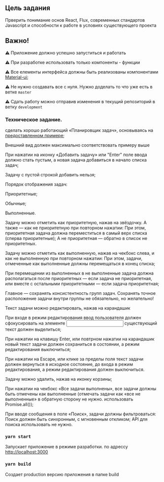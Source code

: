 ## Цель задания
Прверить понимание основ React, Flux, современных стандартов Javascript и способности к работе в условиях существующего проекта

## Важно!
⚠️ Приложение должно успешно запуститься и работать

⚠️ При разработке использовать только компоненты - функции

⚠️ Все елементы интерфейса должны быть реализованы компонентами [Material-ui](https://material-ui.com/);

⚠️ Не нужно создавать все с нуля. Нужно доделать то что уже есть в ветке `master`

⚠️ Сдать работу можно отправив изменения в текущий репозиторий в ветку `development`

### Техническое задание.

сделать хорошо работающий «Планировщик задач», основываясь на [предоставленном примере](https://desolate-headland-08029.herokuapp.com);

Внешний вид должен максимально соответствовать примеру выше

При нажатии на иконку «Добавить задачу» или "Enter" поле ввода должно стать пустым, а новая задача добавиться в начало списка задач;

Задачу с пустой строкой добавить нельзя;

Порядок отображения задач:
  
  Приоритетные;
  
  Обычные;
  
  Выполненные.

Задачу можно отметить как приоритетную, нажав на звёздочку. А также — как не приоритетную при повторном нажатии:
При этом, приоритетная задача должна переместиться в самый верх списка (сперва приоритетные);
А не приоритетная — обратно в список не приоритетных.

Задачу можно отметить как выполненную, нажав на чекбокс слева, и как не выполненную при повторном нажатии:
При этом, задачи, отмеченные как выполненные должны перемещаться в конец списка;

При перемещении из выполненных в не выполненные задача должна располагаться после приоритетных — если задача не приоритетная, или вместе с остальными приоритетными — если задача приоритетная;

Главное — сохранять консистентность групп задач. Сохранять точное расположение задачи внутри группы не обязательно, но желательно!

Текст задачи можно редактировать, нажав на карандашик

При входе в режим редактирования ввод пользователя должен сфокусировать на элементе <input /> существующий текст должен выделиться;

При нажатии на клавишу Enter, или повтрном нажатии на карандашик новый текст задачи должен сохраниться в состоянии, а режим редактирования выключиться;

При нажатии на Escape, или клике за пределы поля текст задачи должен вернуться в исходное состояние, до входа в режим редактирования, а режим редактирования должен выключиться.

Задачу можно удалить, нажав на иконку корзины;

При нажатии на чекбокс «Все задачи выполнены», все задачи должны быть отмечены как выполненные (отмечать задачи как «все не выполненные» в обратную сторону не нужно. использовать Promise.all());

При вводе сообщения в поле «Поиск», задачи должны фильтроваться:
Поиск должен быть синхронным, с мгновенным откликом;
API для поиска использовать не нужно.

### `yarn start`

Запускает приложение в режиме разработки. по адрессу [http://localhost:3000](http://localhost:3000)

### `yarn build`

Создает production версию приложения в папке build
